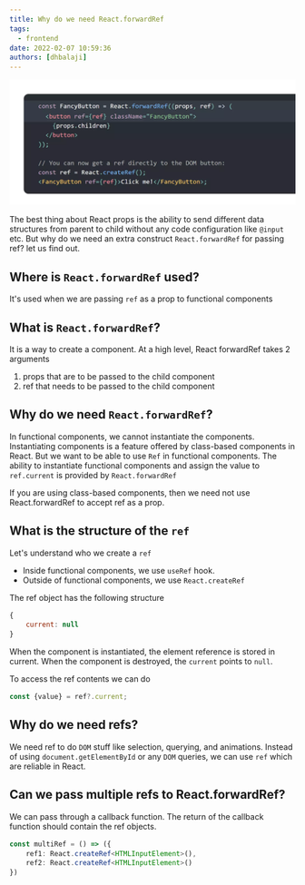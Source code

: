 ```yaml
---
title: Why do we need React.forwardRef
tags:
  - frontend
date: 2022-02-07 10:59:36
authors: [dhbalaji]
---
```


![React forward ref](./assets/react-forward-ref.webp)

The best thing about React props is the ability to send different data structures from parent to child without any code configuration like `@input` etc. But why do we need an extra construct `React.forwardRef` for passing ref? let us find out.

<!-- truncate -->
 
## Where is `React.forwardRef` used?

It's used when we are passing `ref` as a prop to functional components

## What is `React.forwardRef`?

It is a way to create a component. At a high level, React forwardRef takes 2 arguments

1. props that are to be passed to the child component
2. ref that needs to be passed to the child component

## Why do we need `React.forwardRef`?

In functional components, we cannot instantiate the components. Instantiating components is a feature offered by class-based components in React. But we want to be able to use `Ref` in functional components. The ability to instantiate functional components and assign the value to `ref.current` is provided by `React.forwardRef`

If you are using class-based components, then we need not use React.forwardRef to accept ref as a prop.

## What is the structure of the `ref`

Let's understand who we create a `ref`

- Inside functional components, we use `useRef` hook.
- Outside of functional components, we use `React.createRef`

The ref object has the following structure

```javascript
{
    current: null
}
```

When the component is instantiated, the element reference is stored in current. When the component is destroyed, the `current` points to `null`.

To access the ref contents we can do 

```javascript
const {value} = ref?.current;  
```

## Why do we need refs?

We need ref to do `DOM` stuff like selection, querying, and animations. Instead of using `document.getElementById` or any `DOM` queries, we can use `ref` which are reliable in React.


## Can we pass multiple refs to React.forwardRef?

We can pass through a callback function. The return of the callback function should contain the ref objects.

```typescript jsx
const multiRef = () => ({
    ref1: React.createRef<HTMLInputElement>(),
    ref2: React.createRef<HTMLInputElement>()
})
```

